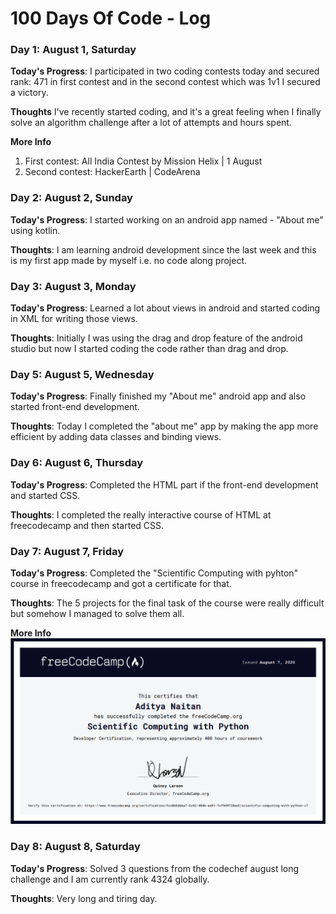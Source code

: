 # 100 Days Of Code - Log

### Day 1: August 1, Saturday

**Today's Progress**: I participated in two coding contests today and secured rank: 471 in first contest and in the second contest which was 1v1 I secured a victory.

**Thoughts** I've recently started coding, and it's a great feeling when I finally solve an algorithm challenge after a lot of attempts and hours spent.

**More Info**
1. First contest: All India Contest by Mission Helix | 1 August
2. Second contest: HackerEarth | CodeArena


### Day 2: August 2, Sunday

**Today's Progress**: I started working on an android app named - "About me" using kotlin.

**Thoughts**: I am learning android development since the last week and this is my first app made by myself i.e. no code along project.


### Day 3: August 3, Monday

**Today's Progress**: Learned a lot about views in android and started coding in XML for writing those views.

**Thoughts**: Initially I was using the drag and drop feature of the android studio but now I started coding the code rather than drag and drop.


### Day 5: August 5, Wednesday

**Today's Progress**: Finally finished my "About me" android app and also started front-end development.

**Thoughts**: Today I completed the "about me" app by making the app more efficient by adding data classes and binding views.


### Day 6: August 6, Thursday

**Today's Progress**: Completed the HTML part if the front-end development and started CSS.

**Thoughts**: I completed the really interactive course of HTML at freecodecamp and then started CSS.


### Day 7: August 7, Friday

**Today's Progress**: Completed the "Scientific Computing with pyhton" course in freecodecamp and got a certificate for that.

**Thoughts**: The 5 projects for the final task of the course were really difficult but somehow I managed to solve them all.

**More Info**
    <img src="images/freeCodeCamp-python.png">


### Day 8: August 8, Saturday

**Today's Progress**: Solved 3 questions from the codechef august long challenge and I am currently rank 4324 globally.

**Thoughts**: Very long and tiring day.
